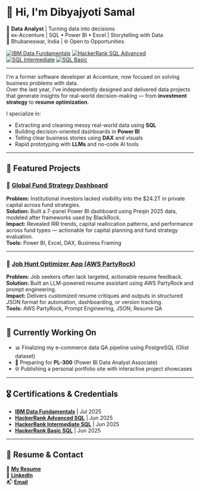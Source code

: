 # 👋 Hi, I'm Dibyajyoti Samal

🎯 **Data Analyst** | Turning data into decisions  
💼 ex-Accenture | SQL • Power BI • Excel | Storytelling with Data  
📍 Bhubaneswar, India | 🌐 Open to Opportunities

[![IBM Data Fundamentals](https://img.shields.io/badge/Data%20Fundamentals-IBM-blue?logo=IBM&logoColor=white)](https://www.credly.com/badges/cac0cd9f-20a3-453e-9594-ded2bb143cbc/public_url) 
[![HackerRank SQL Advanced](https://img.shields.io/badge/SQL_Advanced-HackerRank-brightgreen?logo=hackerrank)](https://www.hackerrank.com/certificates/20c80727f572) 
[![SQL Intermediate](https://img.shields.io/badge/SQL_Intermediate-blue?logo=hackerrank)](https://www.hackerrank.com/certificates/e06ce9b66fce) 
[![SQL Basic](https://img.shields.io/badge/SQL_Basic-lightgrey?logo=hackerrank)](https://www.hackerrank.com/certificates/c14324f5ce64)

---

I'm a former software developer at Accenture, now focused on solving business problems with data.  
Over the last year, I’ve independently designed and delivered data projects that generate insights for real-world decision-making — from **investment strategy** to **resume optimization**.

I specialize in:  
- Extracting and cleaning messy real-world data using **SQL**  
- Building decision-oriented dashboards in **Power BI**  
- Telling clear business stories using **DAX** and visuals  
- Rapid prototyping with **LLMs** and no-code AI tools  

---

## 🚀 Featured Projects

### 🔹 [Global Fund Strategy Dashboard](https://github.com/dibyajyotisamal/global-private-capital-trends)  
**Problem:** Institutional investors lacked visibility into the $24.2T in private capital across fund strategies.  
**Solution:** Built a 7-panel Power BI dashboard using Preqin 2025 data, modeled after frameworks used by BlackRock.  
**Impact:** Revealed IRR trends, capital reallocation patterns, and performance across fund types — actionable for capital planning and fund strategy evaluation.  
**Tools:** Power BI, Excel, DAX, Business Framing

---

### 🔹 [Job Hunt Optimizer App (AWS PartyRock)](https://github.com/dibyajyotisamal/job_hunt_optimizer)  
**Problem:** Job seekers often lack targeted, actionable resume feedback.  
**Solution:** Built an LLM-powered resume assistant using AWS PartyRock and prompt engineering.  
**Impact:** Delivers customized resume critiques and outputs in structured JSON format for automation, dashboarding, or version tracking.  
**Tools:** AWS PartyRock, Prompt Engineering, JSON, Resume QA

---

## 🔧 Currently Working On

- 📊 Finalizing my e-commerce data QA pipeline using PostgreSQL (Olist dataset)  
- 🧠 Preparing for **PL-300** (Power BI Data Analyst Associate)  
- 🌐 Publishing a personal portfolio site with interactive project showcases  

---

## 🎖️ Certifications & Credentials

- [**IBM Data Fundamentals**](https://www.credly.com/badges/cac0cd9f-20a3-453e-9594-ded2bb143cbc/public_url) | Jul 2025  
- [**HackerRank Advanced SQL**](https://www.hackerrank.com/certificates/20c80727f572) | Jun 2025
- [**HackerRank Intermediate SQL**](https://www.hackerrank.com/certificates/e06ce9b66fce)  | Jun 2025
- [**HackerRank Basic SQL**](https://www.hackerrank.com/certificates/c14324f5ce64) | Jun 2025

---

## 📂 Resume & Contact

📄 [**My Resume**](https://drive.google.com/file/d/1VOSeDypUwktAYOTTDk6W2zLQGWnzG3Xs/view?usp=sharing)  
🔗 [**LinkedIn**](https://linkedin.com/in/dibyajyoti-samal)  
📬 [**Email**](mailto:samaldibyajyoti2012@gmail.com)
